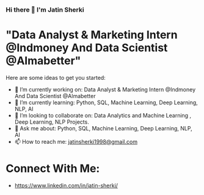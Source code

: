 ###                                                                          Hi there 👋 I'm Jatin Sherki
#                                                       "Data Analyst & Marketing Intern @Indmoney And Data Scientist @Almabetter"




Here are some ideas to get you started:

- 🔭 I’m currently working on: Data Analyst & Marketing Intern @Indmoney And Data Scientist @Almabetter
- 🌱 I’m currently learning: Python, SQL, Machine Learning, Deep Learning, NLP, AI
- 👯 I’m looking to collaborate on: Data Analytics and Machine Learning , Deep Learning, NLP Projects.
- 💬 Ask me about: Python, SQL, Machine Learning, Deep Learning, NLP, AI
- 📫 How to reach me: jatinsherki1998@gmail.com

# Connect With Me: 
 - https://www.linkedin.com/in/jatin-sherki/
